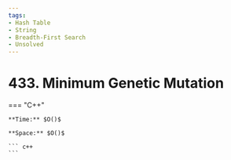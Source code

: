 ```yaml
---
tags:
- Hash Table
- String
- Breadth-First Search
- Unsolved
---
```



# 433. Minimum Genetic Mutation

=== "C++"

    **Time:** $O()$

    **Space:** $O()$

    ``` c++
    ```